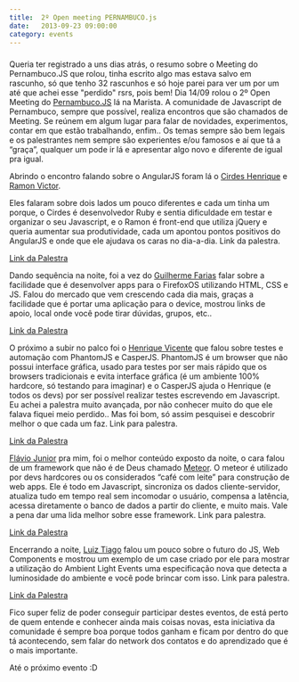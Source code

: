 ```yaml
---
title:  2º Open meeting PERNAMBUCO.js
date:   2013-09-23 09:00:00
category: events
---
```


<h3 id="internal-title-post" class="internal-title-post"></h3>

Queria ter registrado a uns dias atrás, o resumo sobre o Meeting do Pernambuco.JS que rolou, tinha escrito algo mas estava salvo em rascunho, só que tenho 32 rascunhos e só hoje parei para ver um por um até que achei esse "perdido" rsrs, pois bem! Dia 14/09 rolou o 2º Open Meeting do [Pernambuco.JS][pernambucojs-facebook] lá na Marista. A comunidade de Javascript de Pernambuco, sempre que possível, realiza encontros que são chamados de Meeting. Se reúnem em algum lugar para falar de novidades, experimentos, contar em que estão trabalhando, enfim.. Os temas sempre são bem legais e os palestrantes nem sempre são experientes e/ou famosos e aí que tá a “graça”, qualquer um pode ir lá e apresentar algo novo e diferente de igual pra igual.

[pernambucojs-facebook]: https://www.facebook.com/groups/pernambucojs

Abrindo o encontro falando sobre o AngularJS foram lá o [Cirdes Henrique][cirdes-henrique] e [Ramon Victor][ramon-victor].

Eles falaram sobre dois lados um pouco diferentes e cada um tinha um porque, o Cirdes é desenvolvedor Ruby e sentia dificuldade em testar e organizar o seu Javascript, e o Ramon é front-end que utiliza jQuery e queria aumentar sua produtividade, cada um apontou pontos positivos do AngularJS e onde que ele ajudava os caras no dia-a-dia. Link da palestra.

<a href="https://speakerdeck.com/cirdes/getting-started-with-angular-dot-js" class="link-palestra" title="Link da palestra">Link da Palestra</a>

Dando sequência na noite, foi a vez do [Guilherme Farias][guilherme-farias] falar sobre a facilidade que é desenvolver apps para o FirefoxOS utilizando HTML, CSS e JS. Falou do mercado que vem crescendo cada dia mais, graças a facilidade que é portar uma aplicação para o device, mostrou links de apoio, local onde você pode tirar dúvidas, grupos, etc..

<a href="http://www.slideshare.net/guiky/firefoxos-plataforma-open-web" class="link-palestra" title="Link da palestra">Link da Palestra</a>


O próximo a subir no palco foi o [Henrique Vicente][henrique-vicente] que falou sobre testes e automação com PhantomJS e CasperJS.
PhantomJS é um browser que não possui interface gráfica, usado para testes por ser mais rápido que os browsers tradicionais e evita interface gráfica (é um ambiente 100% hardcore, só testando para imaginar) e o CasperJS ajuda o Henrique (e todos os devs) por ser possível realizar testes escrevendo em Javascript.
Eu achei a palestra muito avançada, por não conhecer muito do que ele falava fiquei meio perdido.. Mas foi bom, só assim pesquisei e descobrir melhor o que cada um faz. Link para palestra.

<a href="https://speakerdeck.com/henvic/testes-e-automacao-com-phantomjs-e-casperjs" class="link-palestra" title="Link da palestra">Link da Palestra</a>


[Flávio Junior][flavio-junior] pra mim, foi o melhor conteúdo exposto da noite, o cara falou de um framework que não é de Deus chamado [Meteor](http://www.meteor.com/ "Meteos JS"). O meteor é utilizado por devs hardcores ou os considerados “café com leite” para construção de web apps. Ele é todo em Javascript, sincroniza os dados cliente-servidor, atualiza tudo em tempo real sem incomodar o usuário, compensa a latência, acessa diretamente o banco de dados a partir do cliente, e muito mais. Vale a pena dar uma lida melhor sobre esse framework. Link para palestra.

<a href="http://www.slideshare.net/flaviojuvenal/comeando-com-meteor-25262488" class="link-palestra" title="Link da palestra">Link da Palestra</a>


Encerrando a noite, [Luiz Tiago][luiz-tiago] falou um pouco sobre o futuro do JS, Web Components e mostrou um exemplo de um case criado por ele para mostrar a utilização do Ambient Light Events uma especificação nova que detecta a luminosidade do ambiente e você pode brincar com isso. Link para palestra.

<a href="http://www.slideshare.net/luiztiago/2nd-openmeetingpernambucojs" class="link-palestra" title="Link da palestra">Link da Palestra</a>


Fico super feliz de poder conseguir participar destes eventos, de está perto de quem entende e conhecer ainda mais coisas novas, esta iniciativa da comunidade é sempre boa porque todos ganham e ficam por dentro do que tá acontecendo, sem falar do network dos contatos e do aprendizado que é o mais importante.

Até o próximo evento :D



[ramon-victor]: https://www.facebook.com/ramon.victor
[cirdes-henrique]:  https://www.facebook.com/CirdesHenrique
[guilherme-farias]: https://www.facebook.com/Guiky
[henrique-vicente]: https://www.facebook.com/henvic
[flavio-junior]: https://www.facebook.com/flaviojuvenal
[luiz-tiago]: https://www.facebook.com/luiztiago
